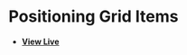 # Positioning Grid Items

- [**View Live**](https://tahmid-sarker.github.io/Modern-HTML-CSS-Notes/11-CSS-Grid/07-Positioning-Spanning-Items/)